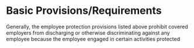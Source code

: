 # Basic Provisions/Requirements

Generally, the employee protection provisions listed above prohibit covered employers from discharging or otherwise discriminating against any employee because the employee engaged in certain activities protected